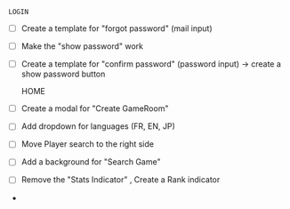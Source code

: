     LOGIN

- [ ] Create a template for "forgot password" (mail input)
- [ ] Make the "show password" work

- [ ] Create a template for "confirm password" (password input) -> create a show password button


    HOME
- [ ] Create a modal for "Create GameRoom"
- [ ] Add dropdown for languages (FR, EN, JP)
- [ ] Move Player search to the right side
- [ ] Add a background for "Search Game"
- [ ] Remove the "Stats Indicator" , Create a Rank indicator
-
